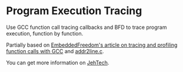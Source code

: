 # Program Execution Tracing
Use GCC function call tracing callbacks and BFD to trace program execution, function by function.

Partially based on [EmbeddedFreedom's article on tracing and profiling function calls with GCC](https://balau82.wordpress.com/2010/10/06/trace-and-profile-function-calls-with-gcc/) and [addr2line.c](https://github.com/CyberGrandChallenge/binutils/blob/master/binutils/addr2line.c).

You can get more information on [JehTech](www.jeh-tech.com/c_and_cpp/gcc-instrument-function-calls.html).